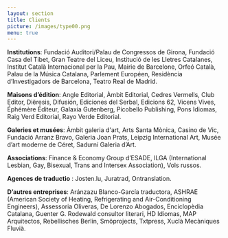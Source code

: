 ```yaml
---
layout: section
title: Clients
picture: /images/type00.png
menu: true
---
```

**Institutions**: Fundació Auditori/Palau de Congressos de Girona, Fundació Casa del Tibet, Gran Teatre del Liceu, Institució de les Lletres Catalanes, Institut Català Internacional per la Pau, Mairie de Barcelone, Orfeó Català, Palau de la Música Catalana, Parlement Européen, Residència d’Investigadors de Barcelona, Teatro Real de Madrid.

**Maisons d’édition**: Angle Editorial, Àmbit Editorial, Cedres Vermells, Club Editor, Diëresis, Difusión, Ediciones del Serbal, Edicions 62, Vicens Vives, Éphémère Éditeur, Galaxia Gutenberg, Picobello Publishing, Pons Idiomas, Raig Verd Editorial, Rayo Verde Editorial.

**Galeries et musées**: Àmbit galeria d'art, Arts Santa Mònica, Casino de Vic, Fundació Arranz Bravo, Galeria Joan Prats, Leipzig International Art, Musée d’art moderne de Céret, Sadurní Galeria d’Art.

**Associations**: Finance & Economy Group d’ESADE, ILGA (International Lesbian, Gay, Bisexual, Trans and Intersex Association), Vols russos.

**Agences de traductio** : Josten.lu, Juratrad, Ontranslation.

**D’autres entreprises**: Aránzazu Blanco-García traductora, ASHRAE (American Society of Heating, Refrigerating and Air-Conditioning Engineers), Assessoria Oliveras, De Lorenzo Abogados, Enciclopèdia Catalana, Guenter G. Rodewald consultor literari, HD Idiomas, MAP Arquitectos, Rebellisches Berlin, Smöprojects, Txtpress, Xuclà Mecàniques Fluvià.